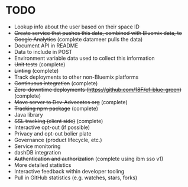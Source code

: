 # TODO

* Lookup info about the user based on their space ID
* ~~Create service that pushes this data, combined with Bluemix data, to Google Analytics~~ (complete datameer pulls the data)
* Document API in README
 * Data to include in POST
 * Environment variable data used to collect this information
* ~~Unit tests~~ (complete)
* ~~Linting~~ (complete)
* Track deployments to other non-Bluemix platforms
* ~~Continuous integration~~ (complete)
* ~~Zero-downtime deployments (https://github.com/18F/cf-blue-green)~~ (complete)
* ~~Move server to Dev-Advocates org~~ (complete)
* ~~Tracking npm package~~ (complete)
* Java library
* ~~SSL tracking (client side)~~ (complete)
* Interactive opt-out (if possible)
* Privacy and opt-out bolier plate
* Governance (product lifecycle, etc.)
* Service monitoring
* dashDB integration
* ~~Authentication and authorization~~ (complete using ibm sso v1)
* More detailed statistics
* Interactive feedback within developer tooling
* Pull in GitHub statistics (e.g. watches, stars, forks)
